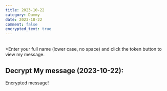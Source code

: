 ```yaml
---
title: 2023-10-22
category: Dummy
date: 2023-10-22
comment: false
encrypted_text: true
---
```


<br>
>Enter your full name (lower case, no space) and click the token button to view my message. 


## Decrypt My message (2023-10-22):
  <p class="encrypted" id="CWCxesFvDQ9dHqIElexCAwADGPb5Sw5ZW2NyxG1lfXbaQl3qEWhYVLnK/yh481MzNrvgUYZvFpjSx6qPjUChzOXkdv6I6tdDfJNRT3/TuD89A/C24=">Encrypted message!</p>

